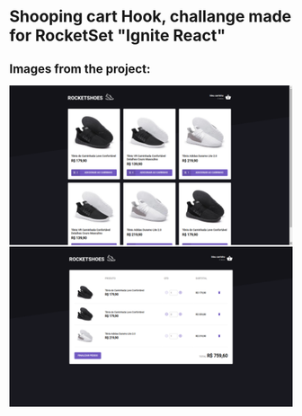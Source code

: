 # Shooping cart Hook, challange made for RocketSet "Ignite React" 

## Images from the project:
<p align="center"> 
<img src="images/home.png" alt="home image" width="700px"/>
<img src="images/cart.png" alt="cart image" width="700px"/>
</p>
